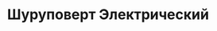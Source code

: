 ---
id: '48'
title: Шуруповерт Электрический
description: Залог 2000 рублей
price: '200'
order: 48
default_thumbnail_image: images/IMG_20210204_151709.jpg
default_original_image: images/IMG_20210204_151709_sm.jpg
category: content/category/01electro.md
featured: true
layout: product
---